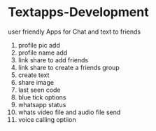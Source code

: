 # Textapps-Development
user friendly Apps for Chat and text to friends 
  
  1. profile pic add 
  2. profile name add
  3. link share to add friends 
  4. link share to create a friends group 
  5. create text 
  6. share image 
  7. last seen code
  8. blue tick options 
 9. whatsapp status
10. whats video file and audio file send 
11. voice calling optiion 
